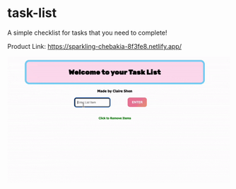 # task-list
A simple checklist for tasks that you need to complete!

Product Link: https://sparkling-chebakia-8f3fe8.netlify.app/

![](task-list_demo.gif)
